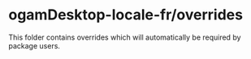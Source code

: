 # ogamDesktop-locale-fr/overrides

This folder contains overrides which will automatically be required by package users.
